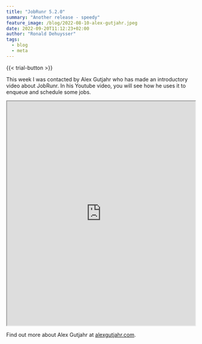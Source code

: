 ```yaml
---
title: "JobRunr 5.2.0"
summary: "Another release - speedy"
feature_image: /blog/2022-08-10-alex-gutjahr.jpeg
date: 2022-09-20T11:12:23+02:00
author: "Ronald Dehuysser"
tags:
  - blog
  - meta
---
```

{{< trial-button >}}

This week I was contacted by Alex Gutjahr who has made an introductory video about JobRunr. In his Youtube video, you will see how he uses it to enqueue and schedule some jobs.

<iframe width="100%" height="600px" src="https://www.youtube.com/embed/jxNTpfVft-M?autoplay=1&mute=1">
</iframe>

Find out more about Alex Gutjahr at [alexgutjahr.com](https://www.alexgutjahr.com/).